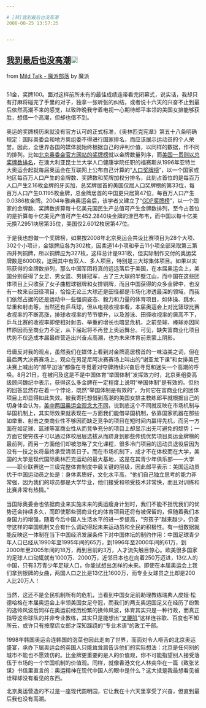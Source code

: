 ```yaml
---

# [转]我到最后也没高潮
2008-08-25 13:57:25


---
```



<h2 class="entry-title"><a target=_blank class="entry-title-link" target="_blank" href="http://mopa.blogbus.com/logs/28101631.html">我到最后也没高潮<img src="http://www.google.com/reader/ui/2412528845-go-to.gif" class="entry-title-go-to" alt="" width="18" height="18"></a></h2><div class="entry-author"><span class="entry-source-title-parent">from <a target=_blank href="http://www.google.com/reader/view/feed/http%3A%2F%2Ffeedsky.blogbus.com%2Fmopa_blogbus_com" class="entry-source-title" target="_blank">Mild Talk - 魔派部落</a></span> by <span class="entry-author-name">魔派</span></div><p><img src="http://mopa.blogbus.com/files/12195867100.jpg" alt="" border="0"></p>
<p>51金，奖牌100。面对这样前所未有的最佳成绩连带看完闭幕式，说实话，我却只有打麻将碰完了手里的对子，独拿一张听张的纠结，或者说十六天的兴奋不止到最后依然高潮不来的感觉，以致昨晚我守着电视一心期待郎平率领的美国女排能够获胜，想借一个高潮，但却也借不到。<br />
<br />
奥运的奖牌榜历来就没有官方认可的正式标准，《奥林匹克宪章》第五十八条明确规定：国际奥委会和地方奥组委不得进行国家排名，而应该展示运动员的个人荣誉。因此，全世界各国的媒体就始终根据自己的评判价值，以同样的数据，作不同的排列。比如<a target=_blank target="_blank" href="http://results.beijing2008.cn/WRM/CHI/INF/GL/95A/GL0000000.shtml">北京奥委会官方网站的奖牌榜</a>就以金牌数量列序，而<a target=_blank target="_blank" href="http://www.nytimes.com/interactive/2008/08/04/sports/olympics/20080804_MEDALCOUNT_MAP.html">美国一贯则以总奖牌数排名</a>，在澳大利亚昆士兰大学人口健康学院任职的福赛斯从1996年亚特兰大奥运会起就每届奥运会在互联网上公布自己计算的“<a target=_blank target="_blank" href="http://simon.forsyth.net/olympics.html">人口奖牌榜</a>”，以一个国家或地区每百万人口产生的金牌数、奖牌数和奖牌加权分排名，此刻占首位的是每百万人口产生2.16枚金牌的牙买加，总奖牌居首的美国仅居人口奖牌榜的第33位，每百万人口产生0.1195枚金牌，总金牌居首的中国更只居第47位，每百万人口产生0.0386枚金牌。2004年雅典奥运会后，该学者又建立了“<a target=_blank target="_blank" href="http://simon.forsyth.net/olympicsGDP2008.html">GDP奖牌榜</a>”，以一个国家的金牌数、奖牌数折算每十亿美元国民生产总值可产生金牌数排列，至今占首位的是折算每十亿美元产值可产生452.2840块金牌的津巴布韦，而中国以每十亿美元换7.2951块居第35位，美国仅2.6012枚居第47位。<br />
<br />
于是我也想做一个奖牌榜，如果按2008年北京奥运会共设比赛项目为28个大项、302个小项计，金银牌应各为302枚，因柔道14小项和拳击11小项全部采取第三第四并列铜牌，所以铜牌应为327枚，这样总计是931枚，但实际制作交付的奥运奖牌数是6000枚，这因其中有双人、多人项目，特别是三大球集体项目。如果以实际获得的金牌数排列，那么中国军团将真的远远落后于美国，在本届奥运会上，美国分别获得了女足、男女篮、男排冠军，占了三大球的半壁江山，而中国在这些团体项目上只收获了女子曲棍球银牌和女排铜牌，而且中国获得的众多金牌中，也没有一枚来自田径项目，恰恰无论三大球还是田径都是市场化渗透最深的领域，而我们依然占据的还是运动中一些强调姿态、毅力和力量的体育项目，如体操、跳水、举重和射击等，当然还有乒乓球，但从电视收视率看，本届奥运会上对比篮球比赛收视率的不断高涨，排球收视率的节节攀升，以及游泳、田径收视率的居高不下，乒乓比赛的收视率即使相对射击、举重的增长也暗显危机，之前垒球、棒球亦因同样原因而至商业力不足，从下届起将不再登上奥运舞台。可见，缺失富商业化项目优势不仅造成本届最终营造出兴奋点高潮，也为未来体育前景蒙上阴影。<br />
<br />
毋庸反对我的观点，虽然我们在媒体上看到对金牌高居榜首的一味溢美之词，但在最后两大决赛赛场上，观众在男足尼阿决赛赛场上叫出的“谢亚龙下课”和女排美巴决赛上喊出的“郎平加油”都像在寻觅着对夺牌持续兴奋后寻觅和迷失一个高潮的呼唤。8月21日，在被问及这是不是中国体育“举国体制”发挥效力时，北京奥组委高级顾问魏纪中表示，获得这么多金牌在一定程度上说明“举国体制”是有效的。但他的回答显然存在着一个悖论，既然“举国体制是有效的”，为何它在富商业化的团体项目上却显得如此失效。被我寄托想借到高潮的美国女排主教练郎平就根据自己的切身体会认为，<a target=_blank target="_blank" href="http://club.pchome.net/topic_1_15_2826204__.html">美中两国奥运会观念大不同</a>，说到底这个不同就反映在市场机制与举国机制上，其实际效果就表现在一方面我们能借举国机制，依靠国家机器在那些如举重、射击之类商业性不够因而缺乏竞争的项目在短时间内赢得先机，而另一方面在如足球、篮球等富商业性从而竞争充分的项目上却显示出无可避免的颓势；一方面它使穷孩子可以通过体校层层选拔从而跻身到那些传统优势项目奥运金牌榜的最前列，而另一方面他们却被忽略了文化课程，很多冷门项目的运动员退役后因为没有一技之长将最终承受清苦日子。而在市场机制下，成才不在体校而在大学，美国的大学是现代国际奥林匹克运动的最大基地，这是在其青少年俱乐部——大学——职业联赛这一三级完整体育制度中最关键的层级，因此郎平表示：美国运动员优于中国运动员之处是：身体素质好，文化水平高，“他们自己独立思考的能力非常强，因为我们的球员都是大学毕业，他们接受和领受技术非常快，而且对训练和比赛非常有热情。”<br />
<br />
当国际奥委会也依据商业来实施未来的奥运瘦身计划时，我们不能不担忧我们的优势还会持续多久，而即使那些弱商业化的体育项目还将有被保留的，但随着我们本身国力的增强，随着今后中国人生活水平的进一步提高，“穷孩子”越来越少，仍坚守这样的举国机制又会有什么调动得起未来运动员和全民的积极性。有一组数据就能反映这一体制在当下中国经济发展条件下对中国体坛的制约作用：中国足球青少年人口已经从1990年至1995年间的65万，到1996年至2000年间的61万，到2000年至2005年间的18万，再到目前的3万，人才流失触目惊心。欧美很多国家的足球人口动辄就有1000万、2000万，近邻日本也在向着250万迈进，13亿人的中国，只有3万青少年足球人口，你能试想出怎样的未来。即使在本届奥运会上我们拿到银牌的女曲，两国人口之比是13亿比1600万，而专业女球员之比却是200人比20万人！<br />
<br />
当然，这还不是全民机制所有的危机，当看到中国女足前助理教练瑞典人皮娅·松德哈格在本届奥运会上率领美国女足夺冠，而我们的两支奥运国足又在经历了纷繁的选帅风波后同样在奥运前经历纷繁的换帅风波，体育其实只是一种行政，而真正指导这些球队的并非专业教练，其实只是能想出“<a target=_blank target="_blank" href="http://www.google.cn/search?complete=1&amp;hl=zh-CN&amp;rls=GGGL%2CGGGL%3A2008-30%2CGGGL%3Azh-CN&amp;q=%E5%8F%89%E8%85%B0%E8%82%8C&amp;btnG=Google+%E6%90%9C%E7%B4%A2&amp;meta=&amp;aq=f">叉腰肌</a>”这样连谷歌、百度也不知所云，或许只有按摩店女郎才深知蹊跷的“专业术语”的政工干部。<br />
<br />
1998年韩国奥运会连韩国的泡菜也因此走向了世界，而面对令人咂舌的北京奥运盛宴，承办下届奥运会的英国人只能耸耸肩告诉他们的实际想法：北京是任何别的城市不能也不愿效仿的。比金牌更重要的是人的价值观，你不可能指望别人接受落伍于市场的一个举国机制的价值观。同样，就像香港文化人林奕华在一篇《致张艺谋》书信里直言的：奥运精神在现代中国人的眼中是什么？这大抵是我最想看见被诠释却没有看见的东西。 </p>
<p>北京奥运营造的不过是一座现代圆明园，它让我在十六天里享受了兴奋，但直到最后我也没有高潮。 </p>
